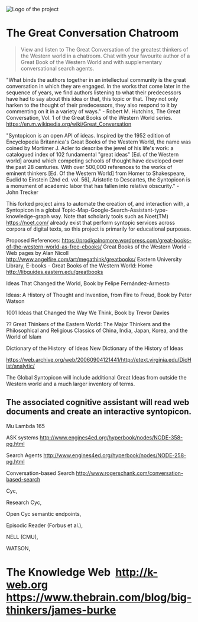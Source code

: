 ![Logo of the project](http://media.gettyimages.com/photos/mortimer-j-adler-surrounded-by-his-great-ideas-picture-id50447930?s=594x594)

# The Great Conversation Chatroom
> View and listen to The Great Conversation of the greatest thinkers of the Western world in a chatroom. Chat with your favourite author of a Great Book of the Western World and with supplementary conversational search agents. 

"What binds the authors together in an intellectual community is the great conversation in which they are engaged. In the works that come later in the sequence of years, we find authors listening to what their predecessors have had to say about this idea or that, this topic or that. They not only harken to the thought of their predecessors, they also respond to it by commenting on it in a variety of ways." - Robert M. Hutchins, The Great Conversation, Vol. 1 of the Great Books of the Western World series.
  https://en.m.wikipedia.org/wiki/Great_Conversation

"Syntopicon is an open API of ideas. Inspired by the 1952 edition of Encyclopedia Britannica's Great Books of the Western World, the name was coined by Mortimer J. Adler to describe the jewel of his life's work: a catalogued index of 102 fundamental "great ideas" [Ed. of the Western world] around which competing schools of thought have developed over the past 28 centuries. With over 500,000 references to the works of eminent thinkers [Ed. Of the Western World] from Homer to Shakespeare, Euclid to Einstein [2nd ed. vol. 56], Aristotle to Descartes, the Syntopicon is a monument of academic labor that has fallen into relative obscurity." - John Trecker

This forked project aims to automate the creation of, and interaction with, a Syntopicon in a global Topic-Map-Google-Search-Assistant-type-knowledge-graph way. Note that scholarly tools such as Noet(TM) https://noet.com/ already exist that perform syntopic services across corpora of digital texts, so this project is primarily for educational purposes.

  Proposed References: 
    https://prodigalnomore.wordpress.com/great-books-of-the-western-world-as-free-ebooks/
    Great Books of the Western World - Web pages by Alan Nicoll http://www.angelfire.com/art/megathink/greatbooks/
    Eastern University Library, E-books - Great Books of the Western World: Home http://libguides.eastern.edu/greatbooks
  
  Ideas That Changed the World, Book by Felipe Fernández-Armesto

  Ideas: A History of Thought and Invention, from Fire to Freud, Book by Peter Watson

  1001 Ideas that Changed the Way We Think, Book by Trevor Davies

  ?? Great Thinkers of the Eastern World: The Major Thinkers and the Philosophical and Religious Classics of China, India, Japan, Korea, and the World of Islam
 
 Dictionary of the History  of Ideas
 New Dictionary of the History of Ideas
 
 https://web.archive.org/web/20060904121441/http://etext.virginia.edu/DicHist/analytic/
  

  The Global Syntopicon will include additional Great Ideas from outside the Western world and a much larger inventory of terms. 

  The associated cognitive assistant will read web documents and create an interactive syntopicon.
--------------------------------------------
  Mu Lambda 165

ASK systems
http://www.engines4ed.org/hyperbook/nodes/NODE-358-pg.html

Search Agents
http://www.engines4ed.org/hyperbook/nodes/NODE-258-pg.html

Conversation-based Search
http://www.rogerschank.com/conversation-based-search

  Cyc, 

  Research Cyc, 

  Open Cyc semantic endpoints,

  Episodic Reader (Forbus et al.),

  NELL (CMU),

  WATSON,

  The Knowledge Web
  http://k-web.org
  https://www.thebrain.com/blog/big-thinkers/james-burke
===================================================

<!--
## Installing / Getting started

A quick introduction of the minimal setup you need to get a hello world up &
running.

```shell
commands here
```

Here you should say what actually happens when you execute the code above.

## Developing

### Built With
List main libraries, frameworks used including versions (React, Angular etc...)

### Prerequisites
What is needed to set up the dev environment. For instance, global dependencies or any other tools. include download links.


### Setting up Dev

Here's a brief intro about what a developer must do in order to start developing
the project further:

```shell
git clone https://github.com/your/your-project.git
cd your-project/
packagemanager install
```

And state what happens step-by-step. If there is any virtual environment, local server or database feeder needed, explain here.

### Building

If your project needs some additional steps for the developer to build the
project after some code changes, state them here. for example:

```shell
./configure
make
make install
```

Here again you should state what actually happens when the code above gets
executed.

### Deploying / Publishing
give instructions on how to build and release a new version
In case there's some step you have to take that publishes this project to a
server, this is the right time to state it.

```shell
packagemanager deploy your-project -s server.com -u username -p password
```

And again you'd need to tell what the previous code actually does.

## Versioning

We can maybe use [SemVer](http://semver.org/) for versioning. For the versions available, see the [link to tags on this repository](/tags).


## Configuration

Here you should write what are all of the configurations a user can enter when
using the project.

## Tests

Describe and show how to run the tests with code examples.
Explain what these tests test and why.

```shell
Give an example
```

## Style guide

Explain your code style and show how to check it.

## Api Reference

If the api is external, link to api documentation. If not describe your api including authentication methods as well as explaining all the endpoints with their required parameters.


## Database

Explaining what database (and version) has been used. Provide download links.
Documents your database design and schemas, relations etc...

## Licensing

State what the license is and how to find the text version of the license.

-->
